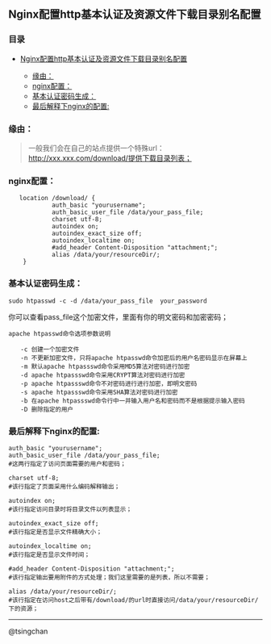 ## Nginx配置http基本认证及资源文件下载目录别名配置
### 目录


- [Nginx配置http基本认证及资源文件下载目录别名配置](#nginx配置http基本认证及资源文件下载目录别名配置)
    
    - [缘由：](#缘由)
    - [nginx配置：](#nginx配置)
    - [基本认证密码生成：](#基本认证密码生成)
    - [最后解释下nginx的配置:](#最后解释下nginx的配置)




### 缘由： ###
> 一般我们会在自己的站点提供一个特殊url：http://xxx.xxx.com/download/提供下载目录列表；

### nginx配置： ###

       location /download/ {
                auth_basic "yourusername";
                auth_basic_user_file /data/your_pass_file;
                charset utf-8;
                autoindex on;
                autoindex_exact_size off;
                autoindex_localtime on;
                #add_header Content-Disposition "attachment;";
                alias /data/your/resourceDir/;
        }

### 基本认证密码生成： ###
	
	sudo htpasswd -c -d /data/your_pass_file  your_password

你可以查看pass_file这个加密文件，里面有你的明文密码和加密密码；

	apache htpasswd命令选项参数说明

	　　-c 创建一个加密文件
	　　-n 不更新加密文件，只将apache htpasswd命令加密后的用户名密码显示在屏幕上
	　　-m 默认apache htpassswd命令采用MD5算法对密码进行加密
	　　-d apache htpassswd命令采用CRYPT算法对密码进行加密
	　　-p apache htpassswd命令不对密码进行进行加密，即明文密码
	　　-s apache htpassswd命令采用SHA算法对密码进行加密
	　　-b 在apache htpassswd命令行中一并输入用户名和密码而不是根据提示输入密码
	　　-D 删除指定的用户

### 最后解释下nginx的配置: ###

	auth_basic "yourusername";
	auth_basic_user_file /data/your_pass_file;
	#这两行指定了访问页面需要的用户和密码；

	charset utf-8;
	#该行指定了页面采用什么编码解释输出；

	autoindex on;
	#该行指定访问目录时将目录文件以列表显示；

	autoindex_exact_size off;
	#该行指定是否显示文件精确大小；
	
	autoindex_localtime on;
	#该行指定是否显示文件时间；
	
	#add_header Content-Disposition "attachment;";
	#该行指定输出要用附件的方式处理；我们这里需要的是列表，所以不需要；
	
	alias /data/your/resourceDir/;
	#该行指定在访问host之后带有/download/的url时直接访问/data/your/resourceDir/下的资源；


----------
@tsingchan